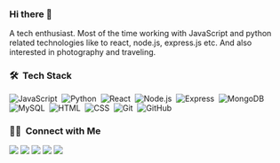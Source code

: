 ### Hi there 👋
A tech enthusiast. Most of the time working with JavaScript and python related technologies like to react, node.js, express.js etc. And also interested in photography and traveling.

### 🛠 &nbsp;Tech Stack

![JavaScript](https://img.shields.io/badge/-JavaScript-05122A?style=flat&logo=javascript)&nbsp;
![Python](https://img.shields.io/badge/-Python-05122A?style=flat&logo=python)&nbsp;
![React](https://img.shields.io/badge/-React-05122A?style=flat&logo=react)&nbsp;
![Node.js](https://img.shields.io/badge/-Node.js-05122A?style=flat&logo=node.js)&nbsp;
![Express](https://img.shields.io/badge/-express-05122A?style=flat&logo=express)&nbsp;
![MongoDB](https://img.shields.io/badge/-mongodb-05122A?style=flat&logo=mongodb)&nbsp;
![MySQL](https://img.shields.io/badge/-mysql-05122A?style=flat&logo=mysql)&nbsp;
![HTML](https://img.shields.io/badge/-HTML-05122A?style=flat&logo=HTML5)&nbsp;
![CSS](https://img.shields.io/badge/-CSS-05122A?style=flat&logo=CSS3&logoColor=1572B6)&nbsp;
![Git](https://img.shields.io/badge/-Git-05122A?style=flat&logo=git)&nbsp;
![GitHub](https://img.shields.io/badge/-GitHub-05122A?style=flat&logo=github)&nbsp;

### 🤝🏻 &nbsp;Connect with Me

<p align="left">
<a href="https://www.estiak.me"><img src="https://img.shields.io/badge/-estiak.me-3423A6?style=flat&logo=Google-Chrome&logoColor=white"/></a>
<a href="https://linkedin.com/in/mdestiakahmed"><img src="https://img.shields.io/badge/-mdestiakahmed-0077B5?style=flat&logo=Linkedin&logoColor=white"/></a>
<a href="mailto:estiak97@gmail.com"><img src="https://img.shields.io/badge/-estiak97@gmail.com-D14836?style=flat&logo=Gmail&logoColor=white"/></a>
<a href="https://instagram.com/estiakahmed"><img src="https://img.shields.io/badge/-@estiakahmed-E4405F?style=flat&logo=Instagram&logoColor=white"/></a>
<a href="https://facebook.com/mdestiakahmed1997"><img src="https://img.shields.io/badge/-@mdestiakahmed1997-1877F2?style=flat&logo=Facebook&logoColor=white"/></a>
</p>
